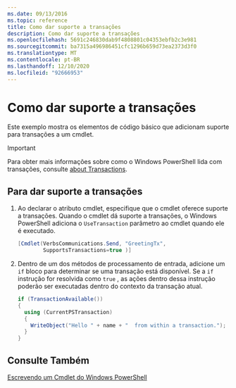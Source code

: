 ```yaml
---
ms.date: 09/13/2016
ms.topic: reference
title: Como dar suporte a transações
description: Como dar suporte a transações
ms.openlocfilehash: 5691c246830dab9f4808801c04353ebfb2c3e981
ms.sourcegitcommit: ba7315a496986451cfc1296b659d73ea2373d3f0
ms.translationtype: MT
ms.contentlocale: pt-BR
ms.lasthandoff: 12/10/2020
ms.locfileid: "92666953"
---
```

# <a name="how-to-support-transactions"></a>Como dar suporte a transações

Este exemplo mostra os elementos de código básico que adicionam suporte para transações a um cmdlet.

> [!IMPORTANT]
> Para obter mais informações sobre como o Windows PowerShell lida com transações, consulte [about Transactions][about_Transactions].

## <a name="to-support-transactions"></a>Para dar suporte a transações

1. Ao declarar o atributo cmdlet, especifique que o cmdlet oferece suporte a transações.
   Quando o cmdlet dá suporte a transações, o Windows PowerShell adiciona o `UseTransaction` parâmetro ao cmdlet quando ele é executado.

    ```csharp
    [Cmdlet(VerbsCommunications.Send, "GreetingTx",
            SupportsTransactions=true )]
    ```

2. Dentro de um dos métodos de processamento de entrada, adicione um `if` bloco para determinar se uma transação está disponível.
   Se a `if` instrução for resolvida como `true` , as ações dentro dessa instrução poderão ser executadas dentro do contexto da transação atual.

    ```csharp
    if (TransactionAvailable())
    {
      using (CurrentPSTransaction)
      {
        WriteObject("Hello " + name + "  from within a transaction.");
      }
    }
    ```

## <a name="see-also"></a>Consulte Também

[Escrevendo um Cmdlet do Windows PowerShell](./writing-a-windows-powershell-cmdlet.md)

<!-- External URLs -->

[about_Transactions]: /powershell/module/Microsoft.PowerShell.Core/About/about_Transactions
